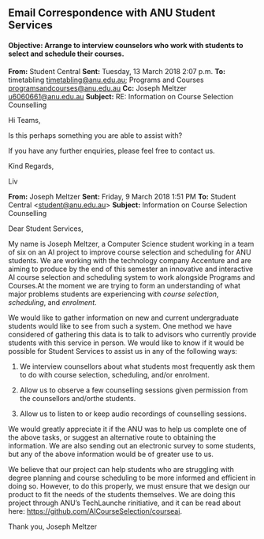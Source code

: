 ## Email Correspondence with ANU Student Services

#### Objective: Arrange to interview counselors who work with students to select and schedule their courses. 

**From:** Student Central 
**Sent:** Tuesday, 13 March 2018 2:07 p.m.
**To:** timetabling <timetabling@anu.edu.au>; Programs and Courses
<programsandcourses@anu.edu.au>
**Cc:** Joseph Meltzer <u6060661@anu.edu.au>
**Subject:** RE: Information on Course Selection Counselling

Hi Teams,

Is this perhaps something you are able to assist with? 

If you have any further enquiries, please feel free to contact us.

Kind Regards,

Liv



**From:** Joseph Meltzer 
**Sent:** Friday, 9 March 2018 1:51 PM
**To:** Student Central <[student@anu.edu.au](mailto:student@anu.edu.au)>
**Subject:** Information on Course Selection Counselling

Dear Student Services,

My name is Joseph Meltzer, a Computer Science student working in a team of six on an AI project to improve course selection and scheduling for ANU students.  We are working with the technology company Accenture and are aiming to produce by the end of this semester an innovative and interactive AI course selection and scheduling system to work alongside Programs and Courses.At the moment we are trying to form an understanding of what major problems students are experiencing with *course selection*, *scheduling*, and *enrolment*. 

We would like to gather information on new and current undergraduate students would like to see from such a system. One method we have considered of gathering this data is to talk to advisors who currently provide students with this service in person. We would like to know if it would be possible for Student Services to assist us in any of the following ways:

1. We interview counsellors about what students most frequently ask them to do with course selection, scheduling, and/or enrolment. 

2. Allow us to observe a few counselling sessions given permission from the counsellors and/orthe students. 

3. Allow us to listen to or keep audio recordings of counselling sessions. 

We would greatly appreciate it if the ANU was to help us complete one of the above tasks, or suggest an alternative route to obtaining the information. We are also sending out an electronic survey to some students, but any of the above information would be of greater use to us.

We believe that our project can help students who are struggling with degree planning and course scheduling to be more informed and efficient in doing so. However, to do this properly, we must ensure that we design our product to fit the needs of the students themselves. We are doing this project through ANU’s TechLaunche rinitiative, and it can be read about here: <https://github.com/AICourseSelection/courseai>.

Thank you,
Joseph Meltzer